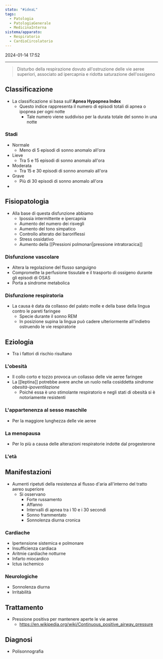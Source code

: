 ```yaml
---
stato: "#ideaL"
tags:
  - Patologia
  - PatologiaGenerale
  - MedicinaInterna
sistema/apparato:
  - Respiratorio
  - CardioCircolatorio
---
```

2024-01-14 17:52

--- 

> Disturbo della respirazione dovuto all'ostruzione delle vie aeree superiori, associato ad ipercapnia e ridotta saturazione dell'ossigeno


## Classificazione
- La classificazione si basa sull'**Apnea Hypopnea Index**
	- Questo indice rappresenta il numero di episodi totali di apnea o ipopnea per ogni notte
		- Tale numero viene suddiviso per la durata totale del sonno in una notte
### Stadi
- Normale
	- Meno di 5 episodi di sonno anomalo all'ora
- Lieve
	- Tra 5 e 15 episodi di sonno anomalo all'ora
- Moderata
	- Tra 15 e 30 episodi di sonno anomalo all'ora
- Grave
	- Più di 30 episodi di sonno anomalo all'ora
- 
## Fisiopatologia
- Alla base di questa disfunzione abbiamo
	- Ipossia intermittente e ipercapnia
	- Aumento del numero dei risvegli
	- Aumento del tono simpatico
	- Controllo alterato dei baroriflessi
	- Stress ossidativo
	- Aumento della [[Pressioni polmonari|pressione intratoracica]]
### Disfunzione vascolare
- Altera la regolazione del flusso sanguigno
- Compromette la perfusione tissutale e il trasporto di ossigeno durante gli episodi di OSAS
- Porta a sindrome metabolica
### Disfunzione respiratoria
- La causa è data da collasso del palato molle e della base della lingua contro le pareti faringee
	- Specie durante il sonno REM
	- In posizione supina la lingua può cadere ulteriormente all'indietro ostruendo le vie respiratorie
## Eziologia
- Tra i fattori di rischio risultano
### L'obesità
- Il collo corto e tozzo provoca un collasso delle vie aeree faringee
- La [[leptina]] potrebbe avere anche un ruolo nella cosiddetta *sindrome obesità-ipoventilazione* 
	- Poiché essa è uno stimolante respiratorio e negli stati di obesità si è notoriamente resistenti
### L'appartenenza al sesso maschile
- Per la maggiore lunghezza delle vie aeree
### La menopausa
- Per lo più a causa delle alterazioni respiratorie indotte dal progesterone
### L'età
## Manifestazioni
- Aumenti ripetuti della resistenza al flusso d'aria all'interno del tratto aereo superiore
	- Si osservano
		- Forte russamento
		- Affanno
		- Intervalli di apnea tra i 10 e i 30 secondi
		- Sonno frammentato
		- Sonnolenza diurna cronica
### Cardiache
- Ipertensione sistemica e polmonare
- Insufficienza cardiaca 
- Aritmie cardiache notturne
- Infarto miocardico 
- Ictus ischemico
### Neurologiche
- Sonnolenza diurna
- Irritabilità
## Trattamento
- Pressione positiva per mantenere aperte le vie aeree
	- https://en.wikipedia.org/wiki/Continuous_positive_airway_pressure
## Diagnosi
- Polisonnografia